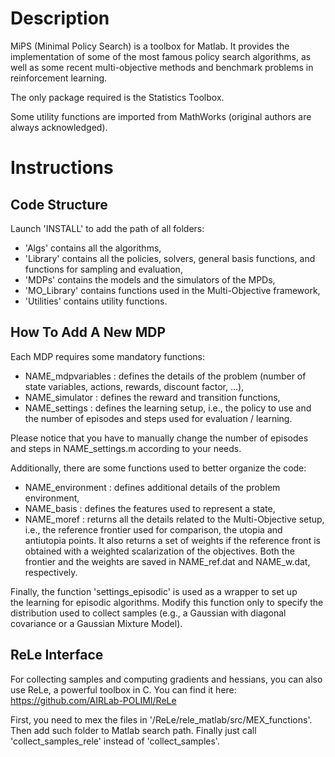 # Description
MiPS (Minimal Policy Search) is a toolbox for Matlab. It provides the implementation of some of the most famous policy search algorithms, as well as some recent multi-objective methods and benchmark problems in reinforcement learning.

The only package required is the Statistics Toolbox.

Some utility functions are imported from MathWorks (original authors are always acknowledged).

# Instructions

Code Structure
--------------

Launch 'INSTALL' to add the path of all folders:

- 'Algs' contains all the algorithms,
- 'Library' contains all the policies, solvers, general basis functions, 
   and functions for sampling and evaluation,
- 'MDPs' contains the models and the simulators of the MPDs,
- 'MO_Library' contains functions used in the Multi-Objective framework,
- 'Utilities' contains utility functions.


How To Add A New MDP
--------------------

Each MDP requires some mandatory functions:

- NAME_mdpvariables : defines the details of the problem (number of state 
                      variables, actions, rewards, discount factor, ...),
- NAME_simulator    : defines the reward and transition functions,
- NAME_settings     : defines the learning setup, i.e., the policy to use 
                      and the number of episodes and steps used for 
                      evaluation / learning.

Please notice that you have to manually change the number of episodes and 
steps in NAME_settings.m according to your needs.

Additionally, there are some functions used to better organize the code:

- NAME_environment  : defines additional details of the problem environment,
- NAME_basis        : defines the features used to represent a state,
- NAME_moref        : returns all the details related to the Multi-Objective 
                      setup, i.e., the reference frontier used for 
                      comparison, the utopia and antiutopia points. It also
                      returns a set of weights if the reference front is 
                      obtained with a weighted scalarization of the 
                      objectives. Both the frontier and the weights are 
                      saved in NAME_ref.dat and NAME_w.dat, respectively.

Finally, the function 'settings_episodic' is used as a wrapper to set up  
the learning for episodic algorithms. Modify this function only to specify 
the distribution used to collect samples (e.g., a Gaussian with diagonal 
covariance or a Gaussian Mixture Model).


ReLe Interface
--------------

For collecting samples and computing gradients and hessians, you can also 
use ReLe, a powerful toolbox in C. 
You can find it here: https://github.com/AIRLab-POLIMI/ReLe

First, you need to mex the files in '/ReLe/rele_matlab/src/MEX_functions'.
Then add such folder to Matlab search path.
Finally just call 'collect_samples_rele' instead of 'collect_samples'.
